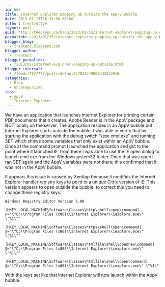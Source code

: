 ```yaml
---
id: 665
title: Internet Explorer popping up outside the App-V Bubble
date: 2013-01-15T16:31:00-06:00
author: trententtye
layout: post
guid: http://theorypc.ca/blog/2013/01/15/internet-explorer-popping-up-outside-the-app-v-bubble/
permalink: /2013/01/15/internet-explorer-popping-up-outside-the-app-v-bubble/
blogger_blog:
  - trentent.blogspot.com
blogger_author:
  - Trentent
blogger_permalink:
  - /2013/01/internet-explorer-popping-up-outside.html
blogger_internal:
  - /feeds/7977773/posts/default/7824349800432852016
categories:
  - Blog
  - Uncategorized
tags:
  - AppV
  - Internet Explorer
---
```

We have an application that launches Internet Explorer for printing certain PDF documents that it creates. Adobe Reader is in the AppV package and NOT locally on the server. The application resides in an AppV bubble but Internet Explorer starts outside the bubble. I was able to verify that by starting the application with the debug switch "/exe cmd.exe" and running SET which shows some variables that only exist within an AppV bubble. Once at the command prompt I launched the application and got to the point where it launched IE, from there I was able to use the IE open dialog to launch cmd.exe from the Windowssystem32 folder. Once that was open I ran SET again and the AppV variables were not there; this confirmed that it was not in the AppV bubble.

It appears this issue is caused by XenApp because it modifies the Internet Explorer handler registry keys to point to a unique Citrix version of IE. This version appears to open outside the bubble. to correct this you need to change these registry keys:

<div style="font-family: 'Courier New',Courier,monospace;">
  
```plaintext
Windows Registry Editor Version 5.00

[HKEY_LOCAL_MACHINE\Software\Classes\http\shell\open\command]
@="\"C:\\Program Files (x86)\\Internet Explorer\\iexplore.exe\" \"%1\""

[HKEY_LOCAL_MACHINE\Software\Classes\https\shell\open\command]
@="\"C:\\Program Files (x86)\\Internet Explorer\\iexplore.exe\" \"%1\""

[HKEY_LOCAL_MACHINE\Software\Classes\htmlfile\shell\opennew\command]
@="\"C:\\Program Files (x86)\\Internet Explorer\\iexplore.exe\" \"%1\""

[HKEY_LOCAL_MACHINE\Software\Classes\htmlfile\shell\open\command]
@="\"C:\\Program Files (x86)\\Internet Explorer\\iexplore.exe\" \"%1\"
```

</div>

With the keys set like that Internet Explorer will now launch within the AppV bubble.

<!-- AddThis Advanced Settings generic via filter on the_content -->

<!-- AddThis Share Buttons generic via filter on the_content -->